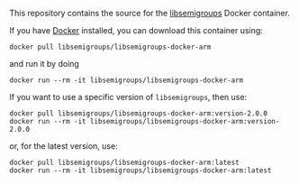 This repository contains the source for the [libsemigroups](https://hub.docker.com/repository/docker/libsemigroups/libsemigroups-docker-arm) Docker container.

If you have [Docker](https://www.docker.com) installed, you can download this container using:
~~~
docker pull libsemigroups/libsemigroups-docker-arm
~~~
and run it by doing
~~~
docker run --rm -it libsemigroups/libsemigroups-docker-arm
~~~

If you want to use a specific version of `libsemigroups`, then use:
~~~
docker pull libsemigroups/libsemigroups-docker-arm:version-2.0.0
docker run --rm -it libsemigroups/libsemigroups-docker-arm:version-2.0.0
~~~
or, for the latest version, use:
~~~
docker pull libsemigroups/libsemigroups-docker-arm:latest
docker run --rm -it libsemigroups/libsemigroups-docker-arm:latest
~~~
